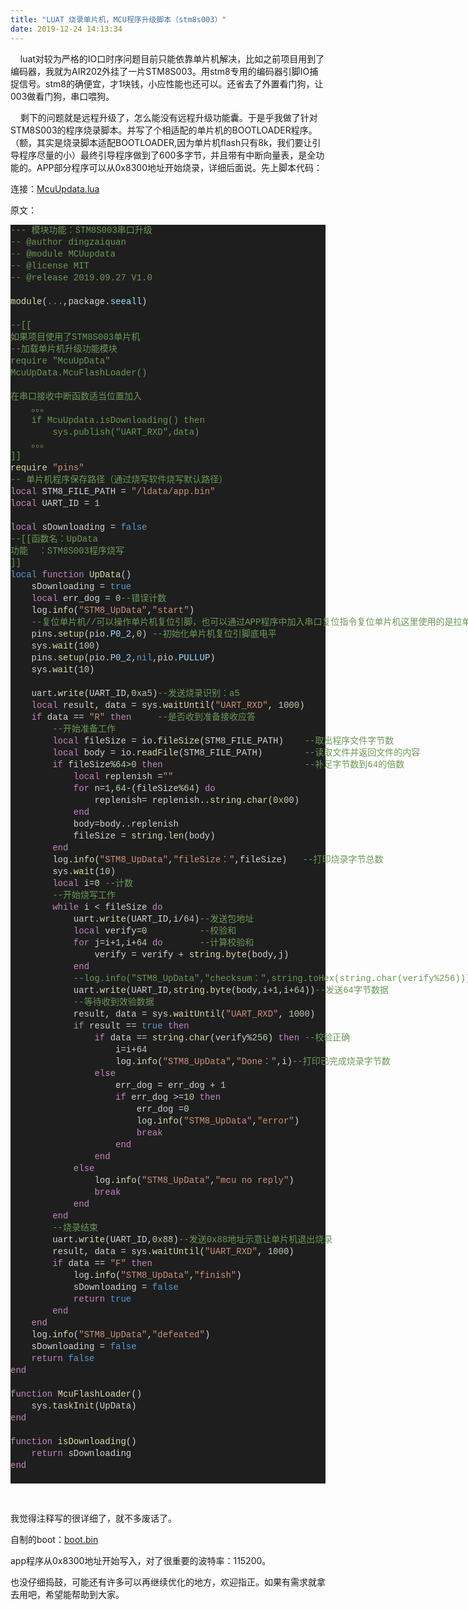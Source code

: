 ```yaml
---
title: "LUAT 烧录单片机，MCU程序升级脚本（stm8s003）"
date: 2019-12-24 14:13:34
---
```


<p>&nbsp;&nbsp;&nbsp;&nbsp;luat对较为严格的IO口时序问题目前只能依靠单片机解决，比如之前项目用到了编码器，我就为AIR202外挂了一片STM8S003。用stm8专用的编码器引脚IO捕捉信号。stm8的确便宜，才1块钱，小应性能也还可以。还省去了外置看门狗，让003做看门狗，串口喂狗。</p><p>&nbsp;&nbsp;&nbsp;&nbsp;剩下的问题就是远程升级了，怎么能没有远程升级功能囊。于是乎我做了针对STM8S003的程序烧录脚本。并写了个相适配的单片机的BOOTLOADER程序。（额，其实是烧录脚本适配BOOTLOADER,因为单片机flash只有8k，我们要让引导程序尽量的小）最终引导程序做到了600多字节，并且带有中断向量表，是全功能的。APP部分程序可以从0x8300地址开始烧录，详细后面说。先上脚本代码：</p><p>连接：<a href="http://openluat-luatcommunity.oss-cn-hangzhou.aliyuncs.com/attachment/20200609163800204_F47cNn2R5e01ab7bed8ed_boot.bin">McuUpdata.lua</a></p><p>原文：</p><div style="color: rgb(212, 212, 212); background-color: rgb(30, 30, 30); font-family: Consolas, &quot;Courier New&quot;, monospace; line-height: 19px; white-space: pre;"><div><span style="color: #6a9955;">---&nbsp;模块功能：STM8S003串口升级</span></div><div><span style="color: #6a9955;">--&nbsp;@author&nbsp;dingzaiquan</span></div><div><span style="color: #6a9955;">--&nbsp;@module&nbsp;MCUupdata</span></div><div><span style="color: #6a9955;">--&nbsp;@license&nbsp;MIT</span></div><div><span style="color: #6a9955;">--&nbsp;@release&nbsp;2019.09.27&nbsp;V1.0</span></div><br><div><span style="color: #dcdcaa;">module</span>(<span style="color: #569cd6;">...</span>,package.<span style="color: #9cdcfe;">seeall</span>)</div><br><div><span style="color: #6a9955;">--[[</span></div><div><span style="color: #6a9955;">如果项目使用了STM8S003单片机</span></div><div><span style="color: #6a9955;">--加载单片机升级功能模块</span></div><div><span style="color: #6a9955;">require&nbsp;"McuUpData"</span></div><div><span style="color: #6a9955;">McuUpData.McuFlashLoader()</span></div><br><div><span style="color: #6a9955;">在串口接收中断函数适当位置加入</span></div><div><span style="color: #6a9955;">&nbsp;&nbsp;&nbsp;&nbsp;。。。</span></div><div><span style="color: #6a9955;">&nbsp;&nbsp;&nbsp;&nbsp;if&nbsp;McuUpdata.isDownloading()&nbsp;then</span></div><div><span style="color: #6a9955;">&nbsp;&nbsp;&nbsp;&nbsp;&nbsp;&nbsp;&nbsp;&nbsp;sys.publish("UART_RXD",data)</span></div><div><span style="color: #6a9955;">&nbsp;&nbsp;&nbsp;&nbsp;。。。</span></div><div><span style="color: #6a9955;">]]</span></div><div><span style="color: #dcdcaa;">require</span>&nbsp;<span style="color: #ce9178;">"pins"</span></div><div><span style="color: #6a9955;">--&nbsp;单片机程序保存路径（通过烧写软件烧写默认路径）</span></div><div><span style="color: #c586c0;">local</span>&nbsp;STM8_FILE_PATH&nbsp;=&nbsp;<span style="color: #ce9178;">"/ldata/app.bin"</span></div><div><span style="color: #c586c0;">local</span>&nbsp;UART_ID&nbsp;=&nbsp;<span style="color: #b5cea8;">1</span></div><br><div><span style="color: #c586c0;">local</span>&nbsp;sDownloading&nbsp;=&nbsp;<span style="color: #569cd6;">false</span></div><div><span style="color: #6a9955;">--[[函数名：UpData</span></div><div><span style="color: #6a9955;">功能&nbsp;&nbsp;：STM8S003程序烧写</span></div><div><span style="color: #6a9955;">]]</span></div><div><span style="color: #569cd6;">local&nbsp;</span><span style="color: #c586c0;">function</span><span style="color: #dcdcaa;">&nbsp;UpData</span>()</div><div>&nbsp;&nbsp;&nbsp;&nbsp;sDownloading&nbsp;=&nbsp;<span style="color: #569cd6;">true</span></div><div>&nbsp;&nbsp;&nbsp;&nbsp;<span style="color: #c586c0;">local</span>&nbsp;err_dog&nbsp;=&nbsp;<span style="color: #b5cea8;">0</span><span style="color: #6a9955;">--错误计数</span></div><div>&nbsp;&nbsp;&nbsp;&nbsp;log.<span style="color: #dcdcaa;">info</span>(<span style="color: #ce9178;">"STM8_UpData"</span>,<span style="color: #ce9178;">"start"</span>)</div><div>&nbsp;&nbsp;&nbsp;&nbsp;<span style="color: #6a9955;">--复位单片机//可以操作单片机复位引脚，也可以通过APP程序中加入串口复位指令复位单片机这里使用的是拉单片机复位引脚</span></div><div>&nbsp;&nbsp;&nbsp;&nbsp;pins.<span style="color: #dcdcaa;">setup</span>(pio.<span style="color: #9cdcfe;">P0_2</span>,<span style="color: #b5cea8;">0</span>)&nbsp;<span style="color: #6a9955;">--初始化单片机复位引脚底电平</span></div><div>&nbsp;&nbsp;&nbsp;&nbsp;sys.<span style="color: #dcdcaa;">wait</span>(<span style="color: #b5cea8;">100</span>)</div><div>&nbsp;&nbsp;&nbsp;&nbsp;pins.<span style="color: #dcdcaa;">setup</span>(pio.<span style="color: #9cdcfe;">P0_2</span>,<span style="color: #569cd6;">nil</span>,pio.<span style="color: #9cdcfe;">PULLUP</span>)</div><div>&nbsp;&nbsp;&nbsp;&nbsp;sys.<span style="color: #dcdcaa;">wait</span>(<span style="color: #b5cea8;">10</span>)</div><br><div>&nbsp;&nbsp;&nbsp;&nbsp;uart.<span style="color: #dcdcaa;">write</span>(UART_ID,<span style="color: #b5cea8;">0xa5</span>)<span style="color: #6a9955;">--发送烧录识别：a5</span></div><div>&nbsp;&nbsp;&nbsp;&nbsp;<span style="color: #c586c0;">local</span>&nbsp;result,&nbsp;data&nbsp;=&nbsp;sys.<span style="color: #dcdcaa;">waitUntil</span>(<span style="color: #ce9178;">"UART_RXD"</span>,&nbsp;<span style="color: #b5cea8;">1000</span>)</div><div>&nbsp;&nbsp;&nbsp;&nbsp;<span style="color: #c586c0;">if</span>&nbsp;data&nbsp;==&nbsp;<span style="color: #ce9178;">"R"</span>&nbsp;<span style="color: #c586c0;">then</span>&nbsp;&nbsp;&nbsp;&nbsp;&nbsp;<span style="color: #6a9955;">--是否收到准备接收应答</span></div><div>&nbsp;&nbsp;&nbsp;&nbsp;&nbsp;&nbsp;&nbsp;&nbsp;<span style="color: #6a9955;">--开始准备工作</span></div><div>&nbsp;&nbsp;&nbsp;&nbsp;&nbsp;&nbsp;&nbsp;&nbsp;<span style="color: #c586c0;">local</span>&nbsp;fileSize&nbsp;=&nbsp;io.<span style="color: #dcdcaa;">fileSize</span>(STM8_FILE_PATH)&nbsp;&nbsp;&nbsp;&nbsp;<span style="color: #6a9955;">--取出程序文件字节数</span></div><div>&nbsp;&nbsp;&nbsp;&nbsp;&nbsp;&nbsp;&nbsp;&nbsp;<span style="color: #c586c0;">local</span>&nbsp;body&nbsp;=&nbsp;io.<span style="color: #dcdcaa;">readFile</span>(STM8_FILE_PATH)&nbsp;&nbsp;&nbsp;&nbsp;&nbsp;&nbsp;&nbsp;&nbsp;<span style="color: #6a9955;">--读取文件并返回文件的内容</span></div><div>&nbsp;&nbsp;&nbsp;&nbsp;&nbsp;&nbsp;&nbsp;&nbsp;<span style="color: #c586c0;">if</span>&nbsp;fileSize%<span style="color: #b5cea8;">64</span>&gt;<span style="color: #b5cea8;">0</span>&nbsp;<span style="color: #c586c0;">then</span>&nbsp;&nbsp;&nbsp;&nbsp;&nbsp;&nbsp;&nbsp;&nbsp;&nbsp;&nbsp;&nbsp;&nbsp;&nbsp;&nbsp;&nbsp;&nbsp;&nbsp;&nbsp;&nbsp;&nbsp;&nbsp;&nbsp;&nbsp;&nbsp;&nbsp;&nbsp;&nbsp;<span style="color: #6a9955;">--补足字节数到64的倍数</span></div><div>&nbsp;&nbsp;&nbsp;&nbsp;&nbsp;&nbsp;&nbsp;&nbsp;&nbsp;&nbsp;&nbsp;&nbsp;<span style="color: #c586c0;">local</span>&nbsp;replenish&nbsp;=<span style="color: #ce9178;">""</span></div><div>&nbsp;&nbsp;&nbsp;&nbsp;&nbsp;&nbsp;&nbsp;&nbsp;&nbsp;&nbsp;&nbsp;&nbsp;<span style="color: #c586c0;">for</span>&nbsp;n=<span style="color: #b5cea8;">1</span>,<span style="color: #b5cea8;">64</span>-(fileSize%<span style="color: #b5cea8;">64</span>)&nbsp;<span style="color: #c586c0;">do</span></div><div>&nbsp;&nbsp;&nbsp;&nbsp;&nbsp;&nbsp;&nbsp;&nbsp;&nbsp;&nbsp;&nbsp;&nbsp;&nbsp;&nbsp;&nbsp;&nbsp;replenish=&nbsp;replenish..<span style="color: #dcdcaa;">string.char</span>(<span style="color: #b5cea8;">0x00</span>)</div><div>&nbsp;&nbsp;&nbsp;&nbsp;&nbsp;&nbsp;&nbsp;&nbsp;&nbsp;&nbsp;&nbsp;&nbsp;<span style="color: #c586c0;">end</span></div><div>&nbsp;&nbsp;&nbsp;&nbsp;&nbsp;&nbsp;&nbsp;&nbsp;&nbsp;&nbsp;&nbsp;&nbsp;body=body..replenish</div><div>&nbsp;&nbsp;&nbsp;&nbsp;&nbsp;&nbsp;&nbsp;&nbsp;&nbsp;&nbsp;&nbsp;&nbsp;fileSize&nbsp;=&nbsp;<span style="color: #dcdcaa;">string.len</span>(body)</div><div>&nbsp;&nbsp;&nbsp;&nbsp;&nbsp;&nbsp;&nbsp;&nbsp;<span style="color: #c586c0;">end</span></div><div>&nbsp;&nbsp;&nbsp;&nbsp;&nbsp;&nbsp;&nbsp;&nbsp;log.<span style="color: #dcdcaa;">info</span>(<span style="color: #ce9178;">"STM8_UpData"</span>,<span style="color: #ce9178;">"fileSize："</span>,fileSize)&nbsp;&nbsp;&nbsp;<span style="color: #6a9955;">--打印烧录字节总数</span></div><div>&nbsp;&nbsp;&nbsp;&nbsp;&nbsp;&nbsp;&nbsp;&nbsp;sys.<span style="color: #dcdcaa;">wait</span>(<span style="color: #b5cea8;">10</span>)</div><div>&nbsp;&nbsp;&nbsp;&nbsp;&nbsp;&nbsp;&nbsp;&nbsp;<span style="color: #c586c0;">local</span>&nbsp;i=<span style="color: #b5cea8;">0</span>&nbsp;<span style="color: #6a9955;">--计数</span></div><div>&nbsp;&nbsp;&nbsp;&nbsp;&nbsp;&nbsp;&nbsp;&nbsp;<span style="color: #6a9955;">--开始烧写工作</span></div><div>&nbsp;&nbsp;&nbsp;&nbsp;&nbsp;&nbsp;&nbsp;&nbsp;<span style="color: #c586c0;">while</span>&nbsp;i&nbsp;&lt;&nbsp;fileSize&nbsp;<span style="color: #c586c0;">do</span></div><div>&nbsp;&nbsp;&nbsp;&nbsp;&nbsp;&nbsp;&nbsp;&nbsp;&nbsp;&nbsp;&nbsp;&nbsp;uart.<span style="color: #dcdcaa;">write</span>(UART_ID,i/<span style="color: #b5cea8;">64</span>)<span style="color: #6a9955;">--发送包地址</span></div><div>&nbsp;&nbsp;&nbsp;&nbsp;&nbsp;&nbsp;&nbsp;&nbsp;&nbsp;&nbsp;&nbsp;&nbsp;<span style="color: #c586c0;">local</span>&nbsp;verify=<span style="color: #b5cea8;">0</span>&nbsp;&nbsp;&nbsp;&nbsp;&nbsp;&nbsp;&nbsp;&nbsp;&nbsp;&nbsp;<span style="color: #6a9955;">--校验和</span></div><div>&nbsp;&nbsp;&nbsp;&nbsp;&nbsp;&nbsp;&nbsp;&nbsp;&nbsp;&nbsp;&nbsp;&nbsp;<span style="color: #c586c0;">for</span>&nbsp;j=i+<span style="color: #b5cea8;">1</span>,i+<span style="color: #b5cea8;">64</span>&nbsp;<span style="color: #c586c0;">do</span>&nbsp;&nbsp;&nbsp;&nbsp;&nbsp;&nbsp;&nbsp;<span style="color: #6a9955;">--计算校验和</span></div><div>&nbsp;&nbsp;&nbsp;&nbsp;&nbsp;&nbsp;&nbsp;&nbsp;&nbsp;&nbsp;&nbsp;&nbsp;&nbsp;&nbsp;&nbsp;&nbsp;verify&nbsp;=&nbsp;verify&nbsp;+&nbsp;<span style="color: #dcdcaa;">string.byte</span>(body,j)</div><div>&nbsp;&nbsp;&nbsp;&nbsp;&nbsp;&nbsp;&nbsp;&nbsp;&nbsp;&nbsp;&nbsp;&nbsp;<span style="color: #c586c0;">end</span></div><div>&nbsp;&nbsp;&nbsp;&nbsp;&nbsp;&nbsp;&nbsp;&nbsp;&nbsp;&nbsp;&nbsp;&nbsp;<span style="color: #6a9955;">--log.info("STM8_UpData","checksum：",string.toHex(string.char(verify%256)))--打印十六进制校验和</span></div><div>&nbsp;&nbsp;&nbsp;&nbsp;&nbsp;&nbsp;&nbsp;&nbsp;&nbsp;&nbsp;&nbsp;&nbsp;uart.<span style="color: #dcdcaa;">write</span>(UART_ID,<span style="color: #dcdcaa;">string.byte</span>(body,i+<span style="color: #b5cea8;">1</span>,i+<span style="color: #b5cea8;">64</span>))<span style="color: #6a9955;">--发送64字节数据</span></div><div>&nbsp;&nbsp;&nbsp;&nbsp;&nbsp;&nbsp;&nbsp;&nbsp;&nbsp;&nbsp;&nbsp;&nbsp;<span style="color: #6a9955;">--等待收到效验数据</span></div><div>&nbsp;&nbsp;&nbsp;&nbsp;&nbsp;&nbsp;&nbsp;&nbsp;&nbsp;&nbsp;&nbsp;&nbsp;result,&nbsp;data&nbsp;=&nbsp;sys.<span style="color: #dcdcaa;">waitUntil</span>(<span style="color: #ce9178;">"UART_RXD"</span>,&nbsp;<span style="color: #b5cea8;">1000</span>)</div><div>&nbsp;&nbsp;&nbsp;&nbsp;&nbsp;&nbsp;&nbsp;&nbsp;&nbsp;&nbsp;&nbsp;&nbsp;<span style="color: #c586c0;">if</span>&nbsp;result&nbsp;==&nbsp;<span style="color: #569cd6;">true</span>&nbsp;<span style="color: #c586c0;">then</span></div><div>&nbsp;&nbsp;&nbsp;&nbsp;&nbsp;&nbsp;&nbsp;&nbsp;&nbsp;&nbsp;&nbsp;&nbsp;&nbsp;&nbsp;&nbsp;&nbsp;<span style="color: #c586c0;">if</span>&nbsp;data&nbsp;==&nbsp;<span style="color: #dcdcaa;">string.char</span>(verify%<span style="color: #b5cea8;">256</span>)&nbsp;<span style="color: #c586c0;">then</span>&nbsp;<span style="color: #6a9955;">--校验正确</span></div><div>&nbsp;&nbsp;&nbsp;&nbsp;&nbsp;&nbsp;&nbsp;&nbsp;&nbsp;&nbsp;&nbsp;&nbsp;&nbsp;&nbsp;&nbsp;&nbsp;&nbsp;&nbsp;&nbsp;&nbsp;i=i+<span style="color: #b5cea8;">64</span></div><div>&nbsp;&nbsp;&nbsp;&nbsp;&nbsp;&nbsp;&nbsp;&nbsp;&nbsp;&nbsp;&nbsp;&nbsp;&nbsp;&nbsp;&nbsp;&nbsp;&nbsp;&nbsp;&nbsp;&nbsp;log.<span style="color: #dcdcaa;">info</span>(<span style="color: #ce9178;">"STM8_UpData"</span>,<span style="color: #ce9178;">"Done："</span>,i)<span style="color: #6a9955;">--打印已完成烧录字节数</span></div><div>&nbsp;&nbsp;&nbsp;&nbsp;&nbsp;&nbsp;&nbsp;&nbsp;&nbsp;&nbsp;&nbsp;&nbsp;&nbsp;&nbsp;&nbsp;&nbsp;<span style="color: #c586c0;">else</span></div><div>&nbsp;&nbsp;&nbsp;&nbsp;&nbsp;&nbsp;&nbsp;&nbsp;&nbsp;&nbsp;&nbsp;&nbsp;&nbsp;&nbsp;&nbsp;&nbsp;&nbsp;&nbsp;&nbsp;&nbsp;err_dog&nbsp;=&nbsp;err_dog&nbsp;+&nbsp;<span style="color: #b5cea8;">1</span></div><div>&nbsp;&nbsp;&nbsp;&nbsp;&nbsp;&nbsp;&nbsp;&nbsp;&nbsp;&nbsp;&nbsp;&nbsp;&nbsp;&nbsp;&nbsp;&nbsp;&nbsp;&nbsp;&nbsp;&nbsp;<span style="color: #c586c0;">if</span>&nbsp;err_dog&nbsp;&gt;=<span style="color: #b5cea8;">10</span>&nbsp;<span style="color: #c586c0;">then</span></div><div>&nbsp;&nbsp;&nbsp;&nbsp;&nbsp;&nbsp;&nbsp;&nbsp;&nbsp;&nbsp;&nbsp;&nbsp;&nbsp;&nbsp;&nbsp;&nbsp;&nbsp;&nbsp;&nbsp;&nbsp;&nbsp;&nbsp;&nbsp;&nbsp;err_dog&nbsp;=<span style="color: #b5cea8;">0</span></div><div>&nbsp;&nbsp;&nbsp;&nbsp;&nbsp;&nbsp;&nbsp;&nbsp;&nbsp;&nbsp;&nbsp;&nbsp;&nbsp;&nbsp;&nbsp;&nbsp;&nbsp;&nbsp;&nbsp;&nbsp;&nbsp;&nbsp;&nbsp;&nbsp;log.<span style="color: #dcdcaa;">info</span>(<span style="color: #ce9178;">"STM8_UpData"</span>,<span style="color: #ce9178;">"error"</span>)</div><div>&nbsp;&nbsp;&nbsp;&nbsp;&nbsp;&nbsp;&nbsp;&nbsp;&nbsp;&nbsp;&nbsp;&nbsp;&nbsp;&nbsp;&nbsp;&nbsp;&nbsp;&nbsp;&nbsp;&nbsp;&nbsp;&nbsp;&nbsp;&nbsp;<span style="color: #c586c0;">break</span></div><div>&nbsp;&nbsp;&nbsp;&nbsp;&nbsp;&nbsp;&nbsp;&nbsp;&nbsp;&nbsp;&nbsp;&nbsp;&nbsp;&nbsp;&nbsp;&nbsp;&nbsp;&nbsp;&nbsp;&nbsp;<span style="color: #c586c0;">end</span></div><div>&nbsp;&nbsp;&nbsp;&nbsp;&nbsp;&nbsp;&nbsp;&nbsp;&nbsp;&nbsp;&nbsp;&nbsp;&nbsp;&nbsp;&nbsp;&nbsp;<span style="color: #c586c0;">end</span></div><div>&nbsp;&nbsp;&nbsp;&nbsp;&nbsp;&nbsp;&nbsp;&nbsp;&nbsp;&nbsp;&nbsp;&nbsp;<span style="color: #c586c0;">else</span></div><div>&nbsp;&nbsp;&nbsp;&nbsp;&nbsp;&nbsp;&nbsp;&nbsp;&nbsp;&nbsp;&nbsp;&nbsp;&nbsp;&nbsp;&nbsp;&nbsp;log.<span style="color: #dcdcaa;">info</span>(<span style="color: #ce9178;">"STM8_UpData"</span>,<span style="color: #ce9178;">"mcu&nbsp;no&nbsp;reply"</span>)</div><div>&nbsp;&nbsp;&nbsp;&nbsp;&nbsp;&nbsp;&nbsp;&nbsp;&nbsp;&nbsp;&nbsp;&nbsp;&nbsp;&nbsp;&nbsp;&nbsp;<span style="color: #c586c0;">break</span></div><div>&nbsp;&nbsp;&nbsp;&nbsp;&nbsp;&nbsp;&nbsp;&nbsp;&nbsp;&nbsp;&nbsp;&nbsp;<span style="color: #c586c0;">end</span></div><div>&nbsp;&nbsp;&nbsp;&nbsp;&nbsp;&nbsp;&nbsp;&nbsp;<span style="color: #c586c0;">end</span></div><div>&nbsp;&nbsp;&nbsp;&nbsp;&nbsp;&nbsp;&nbsp;&nbsp;<span style="color: #6a9955;">--烧录结束</span></div><div>&nbsp;&nbsp;&nbsp;&nbsp;&nbsp;&nbsp;&nbsp;&nbsp;uart.<span style="color: #dcdcaa;">write</span>(UART_ID,<span style="color: #b5cea8;">0x88</span>)<span style="color: #6a9955;">--发送0x88地址示意让单片机退出烧录</span></div><div>&nbsp;&nbsp;&nbsp;&nbsp;&nbsp;&nbsp;&nbsp;&nbsp;result,&nbsp;data&nbsp;=&nbsp;sys.<span style="color: #dcdcaa;">waitUntil</span>(<span style="color: #ce9178;">"UART_RXD"</span>,&nbsp;<span style="color: #b5cea8;">1000</span>)</div><div>&nbsp;&nbsp;&nbsp;&nbsp;&nbsp;&nbsp;&nbsp;&nbsp;<span style="color: #c586c0;">if</span>&nbsp;data&nbsp;==&nbsp;<span style="color: #ce9178;">"F"</span>&nbsp;<span style="color: #c586c0;">then</span></div><div>&nbsp;&nbsp;&nbsp;&nbsp;&nbsp;&nbsp;&nbsp;&nbsp;&nbsp;&nbsp;&nbsp;&nbsp;log.<span style="color: #dcdcaa;">info</span>(<span style="color: #ce9178;">"STM8_UpData"</span>,<span style="color: #ce9178;">"finish"</span>)</div><div>&nbsp;&nbsp;&nbsp;&nbsp;&nbsp;&nbsp;&nbsp;&nbsp;&nbsp;&nbsp;&nbsp;&nbsp;sDownloading&nbsp;=&nbsp;<span style="color: #569cd6;">false</span></div><div>&nbsp;&nbsp;&nbsp;&nbsp;&nbsp;&nbsp;&nbsp;&nbsp;&nbsp;&nbsp;&nbsp;&nbsp;<span style="color: #c586c0;">return</span>&nbsp;<span style="color: #569cd6;">true</span></div><div>&nbsp;&nbsp;&nbsp;&nbsp;&nbsp;&nbsp;&nbsp;&nbsp;<span style="color: #c586c0;">end</span></div><div>&nbsp;&nbsp;&nbsp;&nbsp;<span style="color: #c586c0;">end</span></div><div>&nbsp;&nbsp;&nbsp;&nbsp;log.<span style="color: #dcdcaa;">info</span>(<span style="color: #ce9178;">"STM8_UpData"</span>,<span style="color: #ce9178;">"defeated"</span>)</div><div>&nbsp;&nbsp;&nbsp;&nbsp;sDownloading&nbsp;=&nbsp;<span style="color: #569cd6;">false</span></div><div>&nbsp;&nbsp;&nbsp;&nbsp;<span style="color: #c586c0;">return</span>&nbsp;<span style="color: #569cd6;">false</span></div><div><span style="color: #c586c0;">end</span></div><br><div><span style="color: #c586c0;">function</span><span style="color: #dcdcaa;">&nbsp;McuFlashLoader</span>()</div><div>&nbsp;&nbsp;&nbsp;&nbsp;sys.<span style="color: #dcdcaa;">taskInit</span>(UpData)</div><div><span style="color: #c586c0;">end</span></div><br><div><span style="color: #c586c0;">function</span><span style="color: #dcdcaa;">&nbsp;isDownloading</span>()</div><div>&nbsp;&nbsp;&nbsp;&nbsp;<span style="color: #c586c0;">return</span>&nbsp;sDownloading</div><div><span style="color: #c586c0;">end</span></div><br></div><p><br></p><p>我觉得注释写的很详细了，就不多废话了。</p><p>自制的boot：<a href="http://openluat-luatcommunity.oss-cn-hangzhou.aliyuncs.com/attachment/20200609163800204_F47cNn2R5e01ab7bed8ed_boot.bin">boot.bin</a></p><p>app程序从0x8300地址开始写入，对了很重要的波特率：115200。</p><p>也没仔细捣鼓，可能还有许多可以再继续优化的地方，欢迎指正。如果有需求就拿去用吧，希望能帮助到大家。</p><p><br></p><p><br></p>
